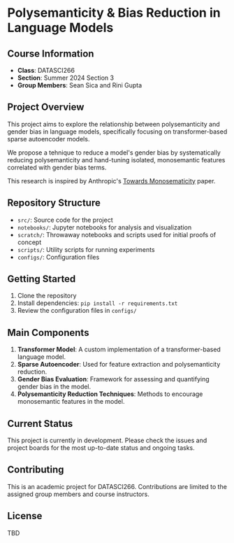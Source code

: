 # Polysemanticity & Bias Reduction in Language Models

## Course Information
- **Class**: DATASCI266
- **Section**: Summer 2024 Section 3
- **Group Members**: Sean Sica and Rini Gupta

## Project Overview

This project aims to explore the relationship between polysemanticity and gender bias in language models, specifically focusing on transformer-based sparse autoencoder models.

We propose a tehnique to reduce a model's gender bias by systematically reducing polysemanticity and hand-tuning isolated, monosemantic features correlated with gender bias terms.

This research is inspired by Anthropic's [Towards Monosematicity](https://transformer-circuits.pub/2023/monosemantic-features/index.html#appendix-autoencoder) paper.

## Repository Structure

- `src/`: Source code for the project
- `notebooks/`: Jupyter notebooks for analysis and visualization
- `scratch/`: Throwaway notebooks and scripts used for initial proofs of concept
- `scripts/`: Utility scripts for running experiments
- `configs/`: Configuration files

## Getting Started

1. Clone the repository
2. Install dependencies: `pip install -r requirements.txt`
3. Review the configuration files in `configs/`

## Main Components

1. **Transformer Model**: A custom implementation of a transformer-based language model.
2. **Sparse Autoencoder**: Used for feature extraction and polysemanticity reduction.
3. **Gender Bias Evaluation**: Framework for assessing and quantifying gender bias in the model.
4. **Polysemanticity Reduction Techniques**: Methods to encourage monosemantic features in the model.

## Current Status

This project is currently in development. Please check the issues and project boards for the most up-to-date status and ongoing tasks.

## Contributing

This is an academic project for DATASCI266. Contributions are limited to the assigned group members and course instructors.

## License

TBD